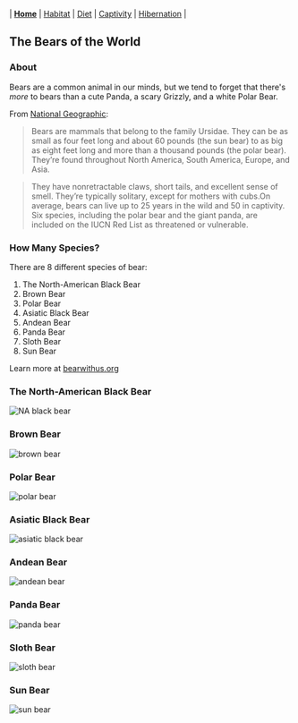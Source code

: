 | [**Home**](README.md) | [Habitat](page1.md) | [Diet](page2.md) | [Captivity](page3.md) | [Hibernation](page4.md) |
## The Bears of the World
### About
Bears are a common animal in our minds, but we tend to forget that there's _more_ to bears than a cute Panda, a scary Grizzly, and a white Polar Bear.

From [National Geographic]():
>Bears are mammals that belong to the family Ursidae. They can be as small as four feet long and about 60 pounds (the sun bear) to as big as eight feet long and more than a thousand pounds (the polar bear). They’re found throughout North America, South America, Europe, and Asia.

>They have nonretractable claws, short tails, and excellent sense of smell. They’re typically solitary, except for mothers with cubs.On average, bears can live up to 25 years in the wild and 50 in captivity. Six species, including the polar bear and the giant panda, are included on the IUCN Red List as threatened or vulnerable.

### How Many Species?
There are 8 different species of bear:
1. The North-American Black Bear
2. Brown Bear
3. Polar Bear
4. Asiatic Black Bear
5. Andean Bear
6. Panda Bear
7. Sloth Bear
8. Sun Bear

Learn more at [bearwithus.org](https://bearwithus.org/8-bears-of-the-world/)

### The North-American Black Bear
![NA black bear](https://www.venture-rv.com/vacation-planner/4-legged-critters/images/Black-Bear.jpg)
### Brown Bear
![brown bear](https://www.thoughtco.com/thmb/CcGtsWzKtmaeYCGrr5EEnK41T5A=/3863x2173/smart/filters:no_upscale()/close-up-view-of-a-mother-brown-bear-standing-over-her-cub-as-they-appear-to-be-looking-out-for-any-danger--kuril-lake--kamchatka--russia--827261734-5b97dfaa46e0fb0050b348af.jpg)
### Polar Bear
![polar bear](https://19mvmv3yn2qc2bdb912o1t2n-wpengine.netdna-ssl.com/science/files/2013/12/tnc_17745326_preview-1260x708.jpg)
### Asiatic Black Bear
![asiatic black bear](https://a-z-animals.com/media/Asiatic-black-bear.jpg)
### Andean Bear
![andean bear](https://www.bearbiology.org/wp-content/uploads/2017/12/shutterstock_161735486.jpg)
### Panda Bear
![panda bear](https://upload.wikimedia.org/wikipedia/commons/0/0f/Grosser_Panda.JPG)
### Sloth Bear
![sloth bear](https://www.czs.org/getattachment/3094707d-497e-4b03-b820-88482ec1d487/DSC_0248-Kartik.jpg.aspx)
### Sun Bear
![sun bear](https://i.natgeofe.com/k/c6aaf871-00e9-499d-a874-26d283402aae/sun-bear-gold-collar.jpg?w=1200)
